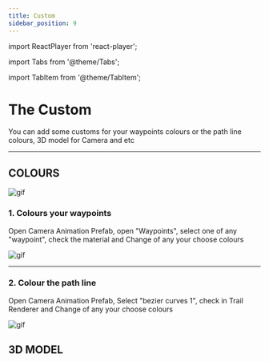 ```yaml
---
title: Custom
sidebar_position: 9
---
```


import ReactPlayer from 'react-player';

import Tabs from '@theme/Tabs';

import TabItem from '@theme/TabItem';

# The Custom

You can add some customs for your waypoints colours or the path line colours, 3D model for Camera and etc

---

## COLOURS

![gif](@site/static/img/WaypointsandLineColours.webp)

### 1. Colours your waypoints
Open Camera Animation Prefab, open "Waypoints", select one of any "waypoint", check the material and Change of any your choose colours

![gif](@site/static/img/WaypointsColours.webp)

---

### 2. Colour the path line
Open Camera Animation Prefab, Select "bezier curves 1", check in Trail Renderer and Change of any your choose colours

![gif](@site/static/img/LineColours.webp)

## 3D MODEL

